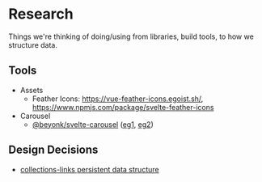 # Research

Things we're thinking of doing/using from libraries, build tools, to how we structure data.

## Tools

- Assets
    - Feather Icons: https://vue-feather-icons.egoist.sh/, https://www.npmjs.com/package/svelte-feather-icons
- Carousel
    - [@beyonk/svelte-carousel](https://www.npmjs.com/package/@beyonk/svelte-carousel) ([eg1](https://svelte.dev/repl/64bc4bc4420c43d2b120ecec54c3b2b1?version=3.24.1), [eg2](https://svelte.dev/repl/3953567d530b41d087ab7eaa8e7e632a?version=3.22.3))

## Design Decisions

- [collections-links persistent data structure](https://firebase.google.com/docs/database/web/structure-data#flatten_data_structures)
